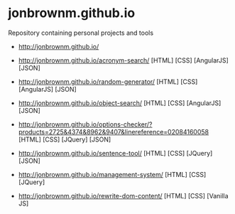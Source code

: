 # jonbrownm.github.io
Repository containing personal projects and tools

* http://jonbrownm.github.io/

* http://jonbrownm.github.io/acronym-search/
[HTML] [CSS] [AngularJS] [JSON]

* http://jonbrownm.github.io/random-generator/
[HTML] [CSS] [AngularJS] [JSON]

* http://jonbrownm.github.io/object-search/
[HTML] [CSS] [AngularJS] [JSON]

* http://jonbrownm.github.io/options-checker/?products=2725&4374&8962&9407&linereference=02084160058
[HTML] [CSS] [JQuery] [JSON]

* http://jonbrownm.github.io/sentence-tool/
[HTML] [CSS] [JQuery] [JSON]

* http://jonbrownm.github.io/management-system/
[HTML] [CSS] [JQuery]

* http://jonbrownm.github.io/rewrite-dom-content/
[HTML] [CSS] [Vanilla JS]

